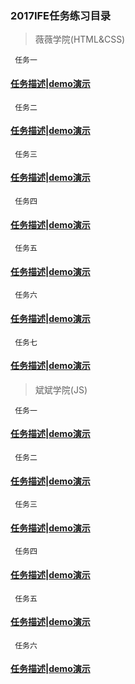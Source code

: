 ### 2017IFE任务练习目录

> 薇薇学院(HTML&CSS)

` 任务一`
 #### [任务描述](http://ife.baidu.com/course/detail/id/90)|[demo演示](http://www.hxvin.me/IFE-/薇薇学院(HTML&CSS)/2017IFE1.1.html)
` 任务二`
#### [任务描述](http://ife.baidu.com/course/detail/id/92)|[demo演示](http://www.hxvin.me/IFE-/薇薇学院(HTML&CSS)/IFE1.2/IFE1.2.htm)
` 任务三`
#### [任务描述](http://ife.baidu.com/course/detail/id/94)|[demo演示](www.hxvin.me/IFE-/薇薇学院(HTML&CSS)/IFE1.32/IFE1.32.html)
` 任务四`
#### [任务描述](http://ife.baidu.com/course/detail/id/95)|[demo演示](www.hxvin.me/IFE-/薇薇学院(HTML&CSS)/IFE1.4/IFE1.4.html)
` 任务五`
#### [任务描述](http://ife.baidu.com/course/detail/id/96)|[demo演示](www.hxvin.me/IFE-/薇薇学院(HTML&CSS)/IFE1.5/IFE1.5.htm)
` 任务六`
#### [任务描述](http://ife.baidu.com/course/detail/id/99)|[demo演示](www.hxvin.me/IFE-/薇薇学院(HTML&CSS)/IFE1.6/IFE1.6.html)
` 任务七`
#### [任务描述](http://ife.baidu.com/course/detail/id/102)|[demo演示](www.hxvin.me/IFE-/薇薇学院(HTML&CSS)/IFE1.7/IFE1.7.html)
> 斌斌学院(JS)

` 任务一`
#### [任务描述](http://ife.baidu.com/course/detail/id/93)|[demo演示](www.hxvin.me/IFE-/斌斌学院（JS）/IFE2.1/IFE2.1.html)
` 任务二`
#### [任务描述](http://ife.baidu.com/course/detail/id/91)|[demo演示](www.hxvin.me/IFE-/斌斌学院（JS）/IFE2.2/IFE2.2.html)
` 任务三`
#### [任务描述](http://ife.baidu.com/course/detail/id/98)|[demo演示](www.hxvin.me/IFE-/斌斌学院（JS）/IFE2.3/IFE2.3.html)
` 任务四`
#### [任务描述](http://ife.baidu.com/course/detail/id/103)|[demo演示](www.hxvin.me/IFE-/斌斌学院（JS）/IFE2.4/IFE2.4.html)
` 任务五`
#### [任务描述](http://ife.baidu.com/course/detail/id/105)|[demo演示](www.hxvin.me/IFE-/斌斌学院（JS）/IFE2.5/IFE2.5.html)
` 任务六`
#### [任务描述](http://ife.baidu.com/course/detail/id/107)|[demo演示](www.hxvin.me/IFE-/斌斌学院（JS）/IFE2.6/IFE2.6.html)
